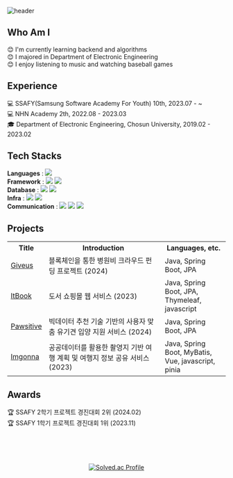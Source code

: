 ![header](https://capsule-render.vercel.app/api?type=venom&color=6a9951&height=160&section=header&text=honeyi's%20github&fontSize=50)

## Who Am I
:blush: I'm currently learning backend and algorithms <br>
:blush: I majored in Department of Electronic Engineering <br>
:blush: I enjoy listening to music and watching baseball games <br>

## Experience 
:computer: SSAFY(Samsung Software Academy For Youth) 10th, 2023.07 - ~ <br>
:computer: NHN Academy 2th, 2022.08 - 2023.03 <br>
:mortar_board: Department of Electronic Engineering, Chosun University, 2019.02 - 2023.02 <br>

## Tech Stacks
**Languages** : <img src="https://img.shields.io/badge/Java-007396?style=flat-square&logo=Java&logoColor=white"/> <br>
**Framework** : <img src="https://img.shields.io/badge/Spring-6DB33F?style=flat-square&logo=spring&logoColor=white"/>
<img src="https://img.shields.io/badge/Hibernate-59666C?style=flat-square&logo=Hibernate&logoColor=white"/> <br>
**Database** :
<img src="https://img.shields.io/badge/MySQL-07405E?style=flat-square&logo=mysql&logoColor=white"/>
<img src="https://img.shields.io/badge/redis-%23DD0031.svg?style=flat-square&logo=redis&logoColor=white"/> <br>
**Infra** :
<img src="https://img.shields.io/badge/docker-%230db7ed.svg?style=flat-square&logo=docker&logoColor=white"/>
<img src="https://img.shields.io/badge/jenkins-%232C5263.svg?style=flat-square&logo=jenkins&logoColor=white"/> <br>
**Communication** : 
<img src="https://img.shields.io/badge/Git-F05032?style=flat-square&logo=git&logoColor=white"/>
<img src="https://img.shields.io/badge/Jira-0052CC?style=flat-square&logo=jirasoftware&logoColor=white"/>
<img src="https://img.shields.io/badge/Notion-000000?style=flat-square&logo=notion&logoColor=white"/>


## Projects
<table>
  <tr>
    <th>Title</th>
    <th>Introduction</th>
    <th>Languages, etc.</th>
  </tr>
  <tr>
    <td><a href="https://github.com/yihoney/giveus">Giveus</a></td>
    <td>블록체인을 통한 병원비 크라우드 펀딩 프로젝트 (2024) </td>
    <td> Java, Spring Boot, JPA </td>
  </tr>
  <tr>
    <td><a href="https://github.com/itbook-store">ItBook</a></td>
    <td>도서 쇼핑몰 웹 서비스 (2023) </td>
    <td> Java, Spring Boot, JPA, <br> Thymeleaf, javascript </td>
  </tr>
  <tr>
    <td><a href="https://github.com/yihoney/pawsitive">Pawsitive</a></td>
    <td>빅데이터 추천 기술 기반의 사용자 맞춤 유기견 입양 지원 서비스 (2024) </td>
    <td> Java, Spring Boot, JPA </td>
  </tr>
   <tr>
    <td><a href="https://github.com/SSAFY-imgonna">Imgonna</a></td>
    <td>공공데이터를 활용한 촬영지 기반 여행 계획 및 여행지 정보 공유 서비스 (2023) </td>
    <td> Java, Spring Boot, MyBatis, <br> Vue, javascript, pinia </td>
  </tr>
</table>

## Awards
:trophy: SSAFY 2학기 프로젝트 경진대회 2위 (2024.02) <br>
:trophy: SSAFY 1학기 프로젝트 경진대회 1위 (2023.11) <br>

<br><br><br>
<div align="center">
	
  [![Solved.ac Profile](http://mazassumnida.wtf/api/generate_badge?boj=leehoney)](https://solved.ac/leehoney)
	
</div>
 

